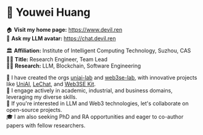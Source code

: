 # 🤗 Youwei Huang

🏠 **Visit my home page:** <https://www.devil.ren>  
🤖 **Ask my LLM avatar:** <https://chat.devil.ren>

🏛️ **Affiliation:** Institute of Intelligent Computing Technology, Suzhou, CAS  
👨‍💻 **Title:** Research Engineer, Team Lead  
👨‍🔬 **Research:** LLM, Blockchain, Software Engineering

💼 I have created the orgs [uniai-lab](https://github.com/uniai-lab) and [web3se-lab](https://github.com/web3se-lab), with innovative projects like [UniAI](https://github.com/uniai-lab/uniai), [LeChat](https://github.com/uniai-lab/lechat-pro), and [Web3SE Kit](https://github.com/web3se-lab/web3-sekit).  
🔬 I engage actively in academic, industrial, and business domains, leveraging my diverse skills.  
🤝 If you're interested in LLM and Web3 technologies, let's collaborate on open-source projects.  
🎓 I am also seeking PhD and RA opportunities and eager to co-author papers with fellow researchers.
